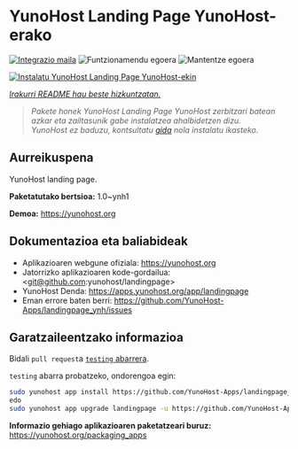 <!--
Ohart ongi: README hau automatikoki sortu da <https://github.com/YunoHost/apps/tree/master/tools/readme_generator>ri esker
EZ editatu eskuz.
-->

# YunoHost Landing Page YunoHost-erako

[![Integrazio maila](https://apps.yunohost.org/badge/integration/landingpage)](https://ci-apps.yunohost.org/ci/apps/landingpage/)
![Funtzionamendu egoera](https://apps.yunohost.org/badge/state/landingpage)
![Mantentze egoera](https://apps.yunohost.org/badge/maintained/landingpage)

[![Instalatu YunoHost Landing Page YunoHost-ekin](https://install-app.yunohost.org/install-with-yunohost.svg)](https://install-app.yunohost.org/?app=landingpage)

*[Irakurri README hau beste hizkuntzatan.](./ALL_README.md)*

> *Pakete honek YunoHost Landing Page YunoHost zerbitzari batean azkar eta zailtasunik gabe instalatzea ahalbidetzen dizu.*  
> *YunoHost ez baduzu, kontsultatu [gida](https://yunohost.org/install) nola instalatu ikasteko.*

## Aurreikuspena

YunoHost landing page.

**Paketatutako bertsioa:** 1.0~ynh1

**Demoa:** <https://yunohost.org>
## Dokumentazioa eta baliabideak

- Aplikazioaren webgune ofiziala: <https://yunohost.org>
- Jatorrizko aplikazioaren kode-gordailua: <git@github.com:yunohost/landingpage>
- YunoHost Denda: <https://apps.yunohost.org/app/landingpage>
- Eman errore baten berri: <https://github.com/YunoHost-Apps/landingpage_ynh/issues>

## Garatzaileentzako informazioa

Bidali `pull request`a [`testing` abarrera](https://github.com/YunoHost-Apps/landingpage_ynh/tree/testing).

`testing` abarra probatzeko, ondorengoa egin:

```bash
sudo yunohost app install https://github.com/YunoHost-Apps/landingpage_ynh/tree/testing --debug
edo
sudo yunohost app upgrade landingpage -u https://github.com/YunoHost-Apps/landingpage_ynh/tree/testing --debug
```

**Informazio gehiago aplikazioaren paketatzeari buruz:** <https://yunohost.org/packaging_apps>
